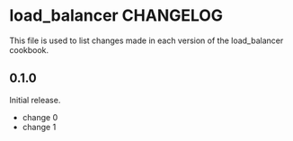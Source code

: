 # load_balancer CHANGELOG

This file is used to list changes made in each version of the load_balancer cookbook.

## 0.1.0

Initial release.

- change 0
- change 1

